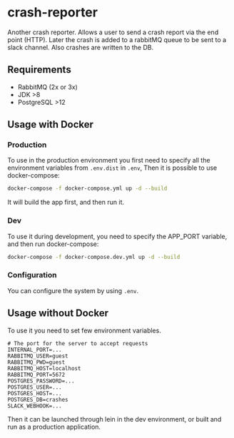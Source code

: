# crash-reporter

Another crash reporter. Allows a user to send a crash report via the end point (HTTP).
Later the crash is added to a rabbitMQ queue to be sent to a slack channel. Also crashes are written to the DB.

## Requirements

* RabbitMQ (2x or 3x)
* JDK >8
* PostgreSQL >12

## Usage with Docker

### Production
To use in the production environment you first need to specify all the environment variables from `.env.dist` in `.env`,
Then it is possible to use docker-compose:
```bash
docker-compose -f docker-compose.yml up -d --build
```
It will build the app first, and then run it.

### Dev
To use it during development, you need to specify the APP_PORT variable, and then run docker-compose:
```bash
docker-compose -f docker-compose.dev.yml up -d --build
```

### Configuration
You can configure the system by using ```.env```.

## Usage without Docker
To use it you need to set few environment variables.

```
# The port for the server to accept requests
INTERNAL_PORT=...
RABBITMQ_USER=guest
RABBITMQ_PWD=guest
RABBITMQ_HOST=localhost
RABBITMQ_PORT=5672
POSTGRES_PASSWORD=...
POSTGRES_USER=...
POSTGRES_HOST=...
POSTGRES_DB=crashes
SLACK_WEBHOOK=...
```

Then it can be launched through lein in the dev environment, or built and run as a production application.
